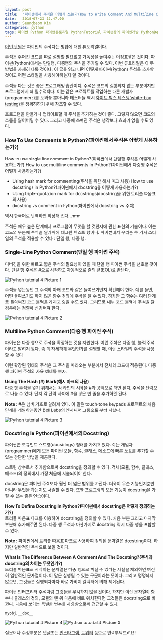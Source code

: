 ```yaml
---
layout: post
title:  "파이썬에서 주석은 어떻게 쓰는가(How to Write Comment And Multiline Comment In Python)"
date:   2018-07-23 23:47:00
author: Seungbeom Kim
categories: python
tags: 파이썬 Python 파이썬튜토리얼 PythonTutorial 파이썬강의 파이썬개발 PythonDevelopment 파이썬이란 파이썬주석 PythonComment
---
```


[이번 단원](http://www.techbeamers.com/understand-python-comment-docstring/)은 파이썬의 주석다는 방법에 대한 튜토리얼이다.

주석은 주어진 코드를 따로 설명할 필요없고 가독성을 높여주는 이정표같은 것이다. 파이썬(Python)에서는 단일행, 다중행의 주석을 추가할 수 있다. 이번 튜토리얼은 이 두 방법을 자세히 다룰 것이다. 이 글을 읽고 나면 어떻게 파이썬(Python) 주석을 추가할 것이고 어떤 스타일을 사용해야하는지 알 것이다.

주석을 다는 것은 좋은 프로그래밍 습관이다. 주석은 코드의 실행되지 않는 부분이지만 프로그램에서 꽤 필수적이다. 이는 같은 프로젝트를 작업하는 다른 개발자(programmers)를 도와줄 뿐아니라 테스터들 역시 [화이트 박스 테스팅(white-box testing)](https://en.wikipedia.org/wiki/White-box_testing)을 정확히하기 위해 참조할 수 있다.

프로그램을 만들거나 업데이트할 때 주석을 추가하는 것이 좋다. 그렇지 않으면 코드의 흐름을 잃어버릴 수 있다. 그리고 나중에 쓰여진 주석은 생각보다 효과가 없을 수도 있다.

### How To Use  Comments In Python?(파이썬에서 주석은 어떻게 사용하는가?)
How to use single line comment in Python?(파이썬에서 단일행 주석은 어떻게 사용하는가?)
How to use multiline comments in Python?(파이썬에서 다중행 주석은 어떻게 사용하는가?)
- Using hash mark for commenting(주석을 위한 해시 마크 사용)
How to use docstrings in Python?(파이썬에서 docstring을 어떻게 사용하는가?)
- Using triple-quotation mark for docstrings(docstring을 위한 트리플 따옴표의 사용)
- docstring vs comment  in Python(파이썬에서 docstring vs 주석)

역시 한국어로 번역하면 이상해 진다...ㅠㅠ

주석은 매우 높은 단계에서 프로그램이 무엇을 할 것인지에 관한 표현의 기술이다. 이는 코드의 부분에 주석을 달기위해 태그된 텍스트 행이다. 파이썬에서 우리는 두 가지 스타일의 주석을 적용할 수 있다 : 단일 행, 다중 행.

### Single-Line Python Comment(단일 행 파이썬 주석)
디버깅을 위한 빠르고 짧은 주석의 필요성이 있을 때 단일 행 파이썬 주석을 선호할 것이다. 단일 행 주석은 #으로 시작하고 자동적으로 줄의 끝(EOL)로 끝난다.

<img src="{{ site.baseurl }}/assets/python/python_tutorial_4_1.png" title="Python tutorial 4 Picture 1" class="post-image">

주석을 넣는동안 그 주석이 아래 코드와 같은 들여쓰기인지 확인해야 한다. 예를 들면, 어떤 들여쓰기도 하지 않은 함수 정의에 주석을 달 수 있다. 하지만 그 함수는 여러 단계로 들여써진 코드 블럭을 가지고 있을 수도 있다. 그러므로 내부 코드 블럭에 주석을 달 경우에는 정렬에 신경써야 한다.

<img src="{{ site.baseurl }}/assets/python/python_tutorial_4_2.png" title="Python tutorial 4 Picture 2" class="post-image">

### Multiline Python Comment(다중 행 파이썬 주석)
파이썬은 다중 행으로 주석을 확장하는 것을 지원한다. 이런 주석은 다중 행, 블럭 주석이라고 알려져 있다. 좀 더 자세하게 무엇인가를 설명할 때, 이런 스타일의 주석을 사용할 수 있다.

이런 확장된 형태의 주석은 그 주석을 따라오는 부분에서 전체의 코드에 적용된다. 다중 행 파이썬 주석의 사용 예제를 보자.

**Using The Hash (#) Mark(해시 마크의 사용)**<br>
다중 행 주석을 넣기 위해서는 각 라인의 시작을 #과 공백으로 하면 된다. 주석을 단락으로 나눌 수 있다. 단지 각 단락 사이에 #을 넣은 빈 줄을 추가하면 된다.

**Note** : #은 넘버 기호로 알려져 있다. 이 말은 touch-tone keypads 프로젝트의 처음 단계를 개발하는동안 Bell Labs의 엔지니어 그룹으로 부터 나왔다.

<img src="{{ site.baseurl }}/assets/python/python_tutorial_4_3.png" title="Python tutorial 4 Picture 3" class="post-image">

### Docstring In Python(파이썬에서의 Docstring)
파이썬은 도큐먼트 스트링(docstrings) 형태를 가지고 있다. 이는 개발자(programmer)에게 모든 파이썬 모듈, 함수, 클래스, 메소드에 빠른 노트를 추가할 수 있는 간단한 방법을 제공한다.

스트링 상수로서 추가함으로써 docstring을 정의할 수 있다. 객체(모듈, 함수, 클래스, 메소드)의 정의에서 가장 처음에 서술되어야 한다.

docstring은 파이썬 주석보다 훨씬 더 넓은 범위를 가진다. 더욱이 무슨 기능인지뿐만 아니라 무엇을 하는지도 서술할 수 있다. 또한 프로그램의 모든 기능이 docstring을 가질 수 있는 좋은 연습이다.

**How To Define Docstring In Python?(파이썬에서 docstring은 어떻게 정의하는가?)**<br>
트리플 따옴표 마크를 이용하여 docstring을 정의할 수 있다. 처음 부분 그리고 마지막 부분에 추가해주면 된다. 다중 행 주석과 마찬가지로 docstring 역시 다중 행을 포함할 수 있다.

**Note** : 파이썬에서 트리플 따옴표 마크로 사용하여 정의된 문자열은 docstring이다. 하지만 일반적인 주석으로 보일 것이다.

**What Is The Difference Between A Comment And The Docstring?(주석과 docstring의 차이는 무엇인가?)**<br>
트리플 따옴표로 시작하는 문자열은 다중 행으로 퍼질 수 있다는 사실을 제외하면 여전히 일반적인 문자열이다. 이 말은 실행될 수 있는 구문이라는 뜻이다. 그리고 명명되지 않으면, 그것들은 실행되자마자 바로 가비지 컬렉터에 의해 제거된다.

파이썬 인터프리터 주석처럼 그것들을 무시하지 않을 것이다. 하지만 이런 문자열이 함수나 클래스의 정의, 모듈의 맨 위 다음에 바로 위치한다면 그것들은 docstring으로 바뀐다. 다음에 보이는 특별한 변수를 사용함으로써 접근할 수 있다.

```python
myobj.__doc__
```

<img src="{{ site.baseurl }}/assets/python/python_tutorial_4_4.png" title="Python tutorial 4 Picture 4" class="post-image">
<img src="{{ site.baseurl }}/assets/python/python_tutorial_4_5.png" title="Python tutorial 4 Picture 5" class="post-image">

질문이나 수정부분은 댓글또는 [인스타그램](https://www.instagram.com/monseungmon/), [트위터](https://twitter.com/kim_seungbeom) 등으로 연락부탁드려요!

